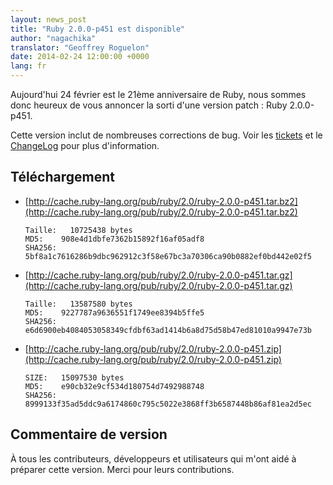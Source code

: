 ```yaml
---
layout: news_post
title: "Ruby 2.0.0-p451 est disponible"
author: "nagachika"
translator: "Geoffrey Roguelon"
date: 2014-02-24 12:00:00 +0000
lang: fr
---
```


Aujourd'hui 24 février est le 21ème anniversaire de Ruby, nous sommes donc heureux de vous annoncer la sorti d'une version patch : Ruby 2.0.0-p451.

Cette version inclut de nombreuses corrections de bug. Voir les [tickets](https://bugs.ruby-lang.org/projects/ruby-200/issues?set_filter=1&amp;status_id=5)
et le [ChangeLog](http://svn.ruby-lang.org/repos/ruby/tags/v2_0_0_451/ChangeLog)
pour plus d'information.

## Téléchargement

* [http://cache.ruby-lang.org/pub/ruby/2.0/ruby-2.0.0-p451.tar.bz2](http://cache.ruby-lang.org/pub/ruby/2.0/ruby-2.0.0-p451.tar.bz2)

      Taille:   10725438 bytes
      MD5:    908e4d1dbfe7362b15892f16af05adf8
      SHA256: 5bf8a1c7616286b9dbc962912c3f58e67bc3a70306ca90b0882ef0bd442e02f5

* [http://cache.ruby-lang.org/pub/ruby/2.0/ruby-2.0.0-p451.tar.gz](http://cache.ruby-lang.org/pub/ruby/2.0/ruby-2.0.0-p451.tar.gz)

      Taille:   13587580 bytes
      MD5:    9227787a9636551f1749ee8394b5ffe5
      SHA256: e6d6900eb4084053058349cfdbf63ad1414b6a8d75d58b47ed81010a9947e73b

* [http://cache.ruby-lang.org/pub/ruby/2.0/ruby-2.0.0-p451.zip](http://cache.ruby-lang.org/pub/ruby/2.0/ruby-2.0.0-p451.zip)

      SIZE:   15097530 bytes
      MD5:    e90cb32e9cf534d180754d7492988748
      SHA256: 8999133f35ad5ddc9a6174860c795c5022e3868ff3b6587448b86af81ea2d5ec

## Commentaire de version

À tous les contributeurs, développeurs et utilisateurs qui m'ont aidé à préparer cette version.
Merci pour leurs contributions.
